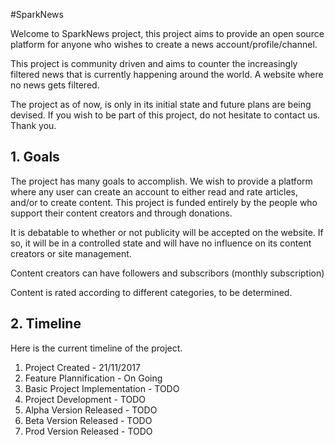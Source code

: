 #SparkNews

Welcome to SparkNews project, this project aims to provide an open source platform for anyone
who wishes to create a news account/profile/channel.

This project is community driven and aims to counter the increasingly filtered news that is currently happening around the world.
A website where no news gets filtered.

The project as of now, is only in its initial state and future plans are being devised. If you wish to be part of this project, do not hesitate to contact us. 
Thank you.

## 1. Goals

The project has many goals to accomplish. We wish to provide a platform where any user can create an account to either read and rate articles, 
and/or to create content. This project is funded entirely by the people who support their content creators and through donations.

It is debatable to whether or not publicity will be accepted on the website. If so, it will be in a controlled state 
and will have no influence on its content creators or site management.

Content creators can have followers and subscribors (monthly subscription)

Content is rated according to different categories, to be determined.

## 2. Timeline

Here is the current timeline of the project.

1. Project Created - 21/11/2017
2. Feature Plannification - On Going
3. Basic Project Implementation - TODO
4. Project Development - TODO
3. Alpha Version Released - TODO
4. Beta Version Released - TODO
5. Prod Version Released - TODO